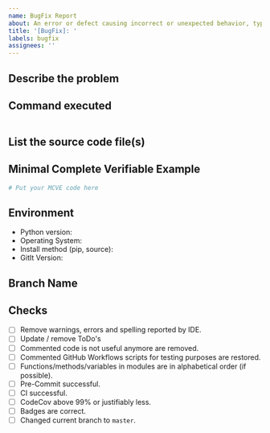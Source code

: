 ```yaml
---
name: BugFix Report
about: An error or defect causing incorrect or unexpected behavior, typically fixed in regular development cycles.
title: '[BugFix]: '
labels: bugfix
assignees: ''
---
```


## Describe the problem

## Command executed

```bash

```

## List the source code file(s)

<!-- Files and line number where you think the error is (if known) -->

## Minimal Complete Verifiable Example

<!-- See http://matthewrocklin.com/blog/work/2018/02/28/minimal-bug-reports or https://stackoverflow.com/help/mcve for an example -->

```python
# Put your MCVE code here
```

## Environment

- Python version:
- Operating System:
- Install method (pip, source):
- GitIt Version:

## Branch Name

<!--Will be provided by owner -->

## Checks

- [ ] Remove warnings, errors and spelling reported by IDE.
- [ ] Update / remove ToDo's
- [ ] Commented code is not useful anymore are removed.
- [ ] Commented GitHub Workflows scripts for testing purposes are restored.
- [ ] Functions/methods/variables in modules are in alphabetical order (if possible).
- [ ] Pre-Commit successful.
- [ ] CI successful.
- [ ] CodeCov above 99% or justifiably less.
- [ ] Badges are correct.
- [ ] Changed current branch to `master`.
